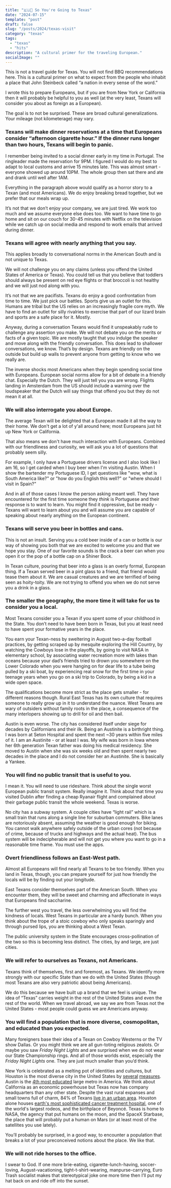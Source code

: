 ```yaml
---
title: "🇪🇺🤠 So You're Going to Texas"
date: "2024-07-15"
template: "post"
draft: false
slug: "/posts/2024/texas-visit"
category: "texas"
tags:
  - "texas"
  - "hits"
description: "A cultural primer for the traveling European."
socialImage: ""
---
```


This is not a travel guide for Texas. You will not find BBQ recommendations here. This is a cultural primer on what to expect from the people who inhabit a place that John Steinbeck called “a nation in every sense of the word.”

I wrote this to prepare Europeans, but if you are from New York or California then it will probably be helpful to you as well (at the very least, Texans will consider you about as foreign as a European).

The goal is to not be surprised. These are broad cultural generalizations. Your mileage (not kilometerage) may vary.

### Texans will make dinner reservations at a time that Europeans consider “afternoon cigarette hour.” If the dinner runs longer than two hours, Texans will begin to panic.

I remember being invited to a social dinner early in my time in Portugal. The ringleader made the reservation for 9PM. I figured I would do my best to adapt to local customs and arrive 15 minutes late. This was almost smart - everyone showed up around 10PM. The whole group then sat there and ate and drank until well after 1AM.

Everything in the paragraph above would qualify as a horror story to a Texan (and most Americans). We do enjoy breaking bread together, but we prefer that our meals wrap up.

It’s not that we don’t enjoy your company, we are just tired. We work too much and we assume everyone else does too. We want to have time to go home and sit on our couch for 30-45 minutes with Netflix on the television while we catch up on social media and respond to work emails that arrived during dinner.

### Texans will agree with nearly anything that you say.

This applies broadly to conversational norms in the American South and is not unique to Texas.

We will not challenge you on any claims (unless you offend the United States of America or Texas). You could tell us that you believe that toddlers should always be present on red eye flights or that broccoli is not healthy and we will just nod along with you.

It’s not that we are pacifists. Texans do enjoy a good confrontation from time to time. We just pick our battles. Sports give us an outlet for this. Humans are tribal but the US relies on an increasingly fragile core myth. We have to find an outlet for silly rivalries to exercise that part of our lizard brain and sports are a safe place for it. Mostly.

Anyway, during a conversation Texans would find it unspeakably rude to challenge any assertion you make. We will not debate you on the merits or facts of a given topic. We are mostly taught that you indulge the speaker and move along with the friendly conversation. This does lead to shallower conversations, we know. That’s by design. Texans are friendly on the outside but build up walls to prevent anyone from getting to know who we really are.

The inverse shocks most Americans when they begin spending social time with Europeans. European social norms allow for a bit of debate in a friendly chat. Especially the Dutch. They will just tell you you are wrong. Flights landing in Amsterdam from the US should include a warning over the loudspeaker that the Dutch will say things that offend you but they do not mean it at all.

### We will also interrogate you about Europe.

The average Texan will be delighted that a European made it all the way to their home. We don't get a lot of y'all around here; most Europeans just hit up New York or California.

That also means we don't have much interaction with Europeans. Combined with our friendliness and curiosity, we will ask you a lot of questions that probably seem silly.

For example, I only have a Portuguese drivers license and I also look like I am 16, so I get carded when I buy beer when I'm visiting Austin. When I show the bartender my Portuguese ID, I get questions like "wow, what is South America like?" or "how do you English this well?" or "where should I visit in Spain?"

And in all of those cases I know the person asking meant well. They have encountered for the first time someone they _think_ is Portuguese and their response is to want to learn. You might find it oppressive, but be ready - Texans will want to learn about you and will assume you are capable of speaking about nearly anything on the European continent.

### Texans will serve you beer in bottles and cans.

This is not an insult. Serving you a cold beer inside of a can or bottle is our way of showing you both that we are excited to welcome you and that we hope you stay. One of our favorite sounds is the crack a beer can when you open it or the pop of a bottle cap on a Shiner Bock.

In Texan culture, pouring that beer into a glass is an overly formal, European thing. If a Texan served beer in a pint glass to a friend, that friend would tease them about it. We are casual creatures and we are terrified of being seen as hoity-toity. We are not trying to offend you when we do not serve you a drink in a glass.

### The smaller the geography, the more time it will take for us to consider you a local.

Most Texans consider you a Texan if you spent some of your childhood in the State. You don’t need to have been born in Texas, but you at least need to have spent your formative years in the place.

You earn your Texan-ness by sweltering in August two-a-day football practices, by getting scraped up by mesquite exploring the Hill Country, by watching the Cowboys lose in the playoffs, by going to visit NASA in elementary school, by associating water recreation more with lakes than oceans because your dad’s friends tried to drown you somewhere on the Lower Colorado when you were hanging on for dear life to a tube being pulled by a ski boat, by experiencing real snow for the first time in your teenage years when you go on a ski trip to Colorado, by being a kid in a wide open space.

The qualifications become more strict as the place gets smaller - for different reasons though. Rural East Texas has its own culture that requires someone to really grow up in it to understand the nuance. West Texans are wary of outsiders without family roots in the place, a consequence of the many interlopers showing up to drill for oil and then bail.

Austin is even worse. The city has considered itself under siege for decades by Californians and their ilk. Being an Austinite is a birthright thing. I was born at Seton Hospital and spent the next ~30 years within five miles of it. I am an Austinite - or at least I was. My wife was born in Iowa where her 6th generation Texan father was doing his medical residency. She moved to Austin when she was six weeks old and then spent nearly two decades in the place and I do not consider her an Austinite. She is basically a Yankee.

### You will find no public transit that is useful to you.

I mean it. You will need to use rideshare. Think about the single worst European public transit system. Really imagine it. Think about that time you visited Dublin after finding a cheap Ryanair flight and complained about their garbage public transit the whole weekend. Texas is worse.

No city has a subway system. A couple cities have “light rail” which is a small train that runs along a single line for suburban commuters. Bike lanes are notoriously absent, assuming the weather is good enough for biking. You cannot walk anywhere safely outside of the urban cores (not because of crime, because of trucks and highways and the actual heat). The bus system will be indecipherable and will not get you where you want to go in a reasonable time frame. You must use the apps.

### Overt friendliness follows an East-West path.

Almost all Europeans will find nearly all Texans to be too friendly. When you land in Texas, though, you can prepare yourself for just how friendly the locals will be by finding out your longitude. 

East Texans consider themselves part of the American South. When you encounter them, they will be sweet and charming and affectionate in ways that Europeans find saccharine.

The further west you travel, the less overwhelming you will find the kindness of locals. West Texans in particular are a hardy bunch. When you think about the trope of a stoic cowboy who only speaks sparingly and through pursed lips, you are thinking about a West Texan.

The public university system in the State encourages cross-pollination of the two so this is becoming less distinct. The cities, by and large, are just cities.

### We will refer to ourselves as Texans, not Americans.

Texans think of themselves, first and foremost, as Texans. We identify more strongly with our specific State than we do with the United States (though most Texans are also very patriotic about being Americans).

We do this because we have built up a brand that we feel is unique. The idea of “Texas” carries weight in the rest of the United States and even the rest of the world. When we travel abroad, we say we are from Texas not the United States - most people could guess we are Americans anyway.

### You will find a population that is more diverse, cosmopolitan, and educated than you expected.

Many foreigners base their idea of a Texan on Cowboy Westerns or the TV show Dallas. Or you might think we are all gun-toting religious zealots. Or maybe you saw _Friday Night Lights_ and are surprised when we do not wear our State Championship rings. And all of those worlds exist, especially the _Friday Night Lights_ one. They are just much smaller than you’d think.

New York is celebrated as a melting pot of identities and cultures, but Houston is the most diverse city in the United States by [several](https://houston.innovationmap.com/most-diverse-cities-houston-no1-2667878363.html) [measures](https://houston.culturemap.com/news/city-life/most-diverse-cities-houston-no1/). Austin is the [4th most educated](https://www.forbes.com/advisor/education/student-resources/most-educated-cities/) large metro in America. We think about California as an economic powerhouse but Texas now has [](https://gov.texas.gov/news/post/texas-again-leads-nation-with-most-fortune-500-headquarters) company headquarters than any other state. Despite the vast rural expanses and small towns full of charm, 84% of Texans [live in an urban area](https://kinder.rice.edu/urbanedge/census-redefines-urban-rural). Houston alone houses [earth's most sophisticated cancer treatment hospital](https://www.newsweek.com/worlds-best-specialized-hospitals-2021/oncology), one of the world's largest rodeos, and the birthplace of Beyoncé. Texas is home to NASA, the agency that put humans on the moon, and the SpaceX Starbase, the place that will probably put a human on Mars (or at least most of the satellites you use lately).

You’ll probably be surprised, in a good way, to encounter a population that breaks a lot of your preconceived notions about the place. We like that.

### We will not ride horses to the office.

I swear to God. If one more brie-eating, cigarette-lunch-having, soccer-loving, August-vacationing, tight-t-shirt-wearing, manpurse-carrying, Euro Trash socialist makes that stereotypical joke one more time then I’ll put my hat back on and ride off into the sunset.
